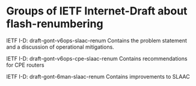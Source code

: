 # Groups of IETF Internet-Draft about flash-renumbering

IETF I-D: draft-gont-v6ops-slaac-renum
    Contains the problem statement and a discussion of operational mitigations.
    
IETF I-D: draft-gont-v6ops-cpe-slaac-renum
    Contains recommendations for CPE routers
    
IETF I-D: draft-gont-6man-slaac-renum
    Contains improvements to SLAAC

